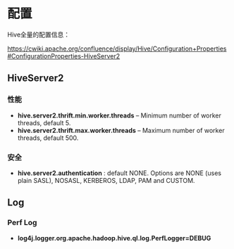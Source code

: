 # 配置

Hive全量的配置信息：

https://cwiki.apache.org/confluence/display/Hive/Configuration+Properties#ConfigurationProperties-HiveServer2

## HiveServer2

### 性能

- **hive.server2.thrift.min.worker.threads** – Minimum number of worker threads, default 5.
- **hive.server2.thrift.max.worker.threads** – Maximum number of worker threads, default 500.

### 安全

- **hive.server2.authentication** : default NONE. Options are NONE (uses plain SASL), NOSASL, KERBEROS, LDAP, PAM and CUSTOM.



## Log

### Perf Log

- **log4j.logger.org.apache.hadoop.hive.ql.log.PerfLogger=DEBUG**